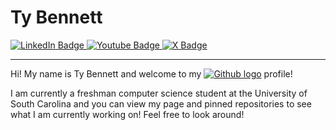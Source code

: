 <div id="badges">
  <h1> Ty Bennett </h1>
  <a href="https://www.linkedin.com/in/tybennett24" target="_blank">
    <img src="https://img.shields.io/badge/LinkedIn-blue?style=for-the-badge&logo=linkedin&logoColor=white" alt="LinkedIn Badge"/>
  </a>
  <a href="your-youtube-URL" target="_blank">
    <img src="https://img.shields.io/badge/YouTube-red?style=for-the-badge&logo=youtube&logoColor=white" alt="Youtube Badge"/>
  </a>
  <a href="https://www.x.com/tybennett24" target="_blank">
    <img src="https://img.shields.io/badge/X-black?style=for-the-badge&logo=x&logoColor=white" alt="X Badge"/>
  </a>
</div>

<hr>
<div>
  <p>Hi! My name is Ty Bennett and welcome to my <a href="www.github.com/ty-bennett"><img src="https://img.shields.io/badge/GitHub-black?style=for-the-badge&logo=github&logoColor=white" alt="Github logo"></a> profile! </p>   <p>I am currently a freshman computer science student at the University of South Carolina and you can view my page and pinned repositories to see what I am currently working on! Feel free to look around!</p>
</div>
<!--


Here are some ideas to get you started:

- 🔭 I’m currently working on ...
- 🌱 I’m currently learning ...
- 👯 I’m looking to collaborate on ...
- 🤔 I’m looking for help with ...
- 💬 Ask me about ...
- 📫 How to reach me: ...
- 😄 Pronouns: ...
- ⚡ Fun fact: ...
-->
